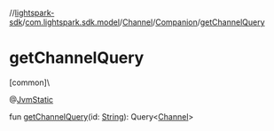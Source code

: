 //[lightspark-sdk](../../../../index.md)/[com.lightspark.sdk.model](../../index.md)/[Channel](../index.md)/[Companion](index.md)/[getChannelQuery](get-channel-query.md)

# getChannelQuery

[common]\

@[JvmStatic](https://kotlinlang.org/api/latest/jvm/stdlib/kotlin.jvm/-jvm-static/index.html)

fun [getChannelQuery](get-channel-query.md)(id: [String](https://kotlinlang.org/api/latest/jvm/stdlib/kotlin/-string/index.html)): Query&lt;[Channel](../index.md)&gt;
